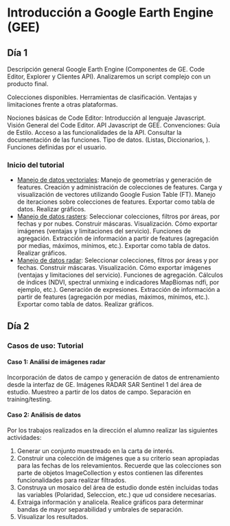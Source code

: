 # Introducción a Google Earth Engine (GEE)

## Día 1

Descripción general Google Earth Engine (Componentes de GE. Code Editor, Explorer y Clientes API). Analizaremos un script complejo con un producto final.

Colecciones disponibles. Herramientas de clasificación. Ventajas y limitaciones frente a otras plataformas.

Nociones básicas de Code Editor: Introducción al lenguaje Javascript. Visión General del Code Editor. API Javascript de GEE. Convenciones: Guía de Estilo. Acceso a las funcionalidades de la API. Consultar la documentación de las funciones. Tipo de datos. (Listas, Diccionarios, ). Funciones definidas por el usuario.

### Inicio del tutorial

  * [Manejo de datos vectoriales](https://github.com/HWMuyulema/GEE/blob/master/datos_vectoriales.md): Manejo de geometrías y generación de features. Creación y administración de colecciones de features. Carga y visualización de vectores utilizando Google Fusion Table (FT). Manejo de iteraciones sobre colecciones de features. Exportar como tabla de datos. Realizar gráficos.
  * [Manejo de datos rasters](https://github.com/HWMuyulema/GEE/blob/master/datos_rasters.md): Seleccionar colecciones, filtros por áreas, por fechas y por nubes. Construir máscaras. Visualización. Cómo exportar imágenes (ventajas y limitaciones del servicio). Funciones de agregación. Extracción de información a partir de features (agregación por medias, máximos, mínimos, etc.). Exportar como tabla de datos. Realizar gráficos.
  * [Manejo de datos radar](https://github.com/HWMuyulema/GEE/blob/master/datos_rasters.md): Seleccionar colecciones, filtros por áreas y por fechas. Construir máscaras. Visualización. Cómo exportar imágenes (ventajas y limitaciones del servicio). Funciones de agregación. Cálculos de índices (NDVI, spectral unmixing e indicadores MapBiomas ndfi, por ejemplo, etc.). Generación de expresiones. Extracción de información a partir de features (agregación por medias, máximos, mínimos, etc.). Exportar como tabla de datos. Realizar gráficos.

## Día 2

### Casos de uso: Tutorial

#### Caso 1: Análisi de imágenes radar

Incorporación de datos de campo y generación de datos de entrenamiento desde la interfaz de GE. Imágenes RADAR SAR Sentinel 1 del área de estudio. Muestreo a partir de los datos de campo. Separación en training/testing.

#### Caso 2: Análisis de datos 

Por los trabajos realizados en la dirección el alumno realizar las siguientes actividades:

 1. Generar un conjunto muestreado en la carta de interés.
 2. Construir una colección de imágenes que a su criterio sean apropiadas para las fechas de los relevamientos. Recuerde que las colecciones son parte de objetos ImageCollection y estos contienen las diferentes funcionalidades para realizar filtrados.
 3. Construya un mosaico del área de estudio donde estén incluidas todas las variables (Polaridad, Seleccion, etc.) que ud considere necesarias.
 4. Extraiga información y analicela. Realice gráficos para determinar bandas de mayor separabilidad y umbrales de separación.
 5. Visualizar los resultados.

